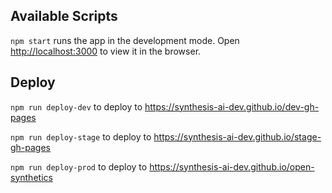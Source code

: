 ## Available Scripts

`npm start` runs the app in the development mode. Open [http://localhost:3000](http://localhost:3000) to view it in the browser.



## Deploy

`npm run deploy-dev` to deploy to https://synthesis-ai-dev.github.io/dev-gh-pages 

`npm run deploy-stage` to deploy to https://synthesis-ai-dev.github.io/stage-gh-pages

`npm run deploy-prod` to deploy to https://synthesis-ai-dev.github.io/open-synthetics
